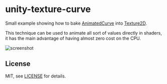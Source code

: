 unity-texture-curve
==========

Small example showing how to bake [AnimatedCurve](https://docs.unity3d.com/ScriptReference/AnimationCurve.html) into [Texture2D](https://docs.unity3d.com/ScriptReference/Texture2D.html). <br>

This technique can be used to animate all sort of values directly in shaders, it has the main advantage of having almost zero cost on the CPU. <br>

![screenshot](Screenshots/screen0.gif)

License
-------

MIT, see [LICENSE](LICENSE) for details.
